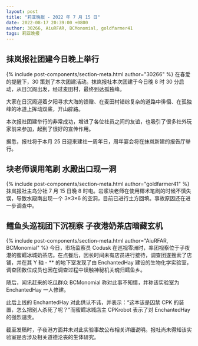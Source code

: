 ```yaml
---
layout: post
title: "莉亚晚报 - 2022 年 7 月 15 日"
date: 2022-08-17 20:39:00 +0800
author: 30266, AiuRFAR, BCMonomial, goldfarmer41
tags: 莉亚晚报
---
```


## 抹岚报社团建今日晚上举行
{% include post-components/section-meta.html author="30266" %}
在春爱的提醒下，30 策划了本次团建活动。抹岚报社本次团建于今日晚 8 时 30 分启动，从日沉阁出发，经过麦田村，最终到达孤独峰。

大家在日沉阁迎着夕阳寻求大海的馈赠、在麦田村错综复杂的道路中徘徊、在孤独峰的冰道上挥动双桨，开山辟路。

本次报社团建举行的非常成功，增进了各位社员之间的友谊，也吸引了很多社外玩家前来参加，起到了很好的宣传作用。

据悉，报社将于本月 25 日迎来建社一周年日，周年宴会将在抹岚新建的报告厅举行。

## 块老师误用笔刷 水殿出口现一洞
{% include post-components/section-meta.html author="goldfarmer41" %}
抹岚报社主岛分社 7 月 15 日晚 8 时电。岩浆块老师在使用椰术笔刷的时候不慎失误，导致水殿南出现一个 3×3×6 的空洞，目前已进行土方回填。事故原因还在进一步调查中。

## 鳕鱼头巡视团下沉视察 子夜港奶茶店暗藏玄机
{% include post-components/section-meta.html author="AiuRFAR, BCMonomial" %}
今日，市场监察员 Codusk 在巡视零洲时，率团视察位于子夜港的蜜鳕冰城奶茶店。在点餐后，因长时间未有店员进行接待，调查团遂搜索了店铺，并在其 Y 轴 - ** 的地下室发现了由 EnchantedHay 建设的生物化学实验室，调查团数位成员也因在调查过程中误触神秘机关魂归鳕鱼乡。

随后，闻讯赶来的吃瓜群众 BCMonomial 称对此事不知情，并称该实验室为 EnchantedHay 一人修建。

此后上线的 EnchantedHay 对此供认不讳，并表示：“这本该是囚禁 CPK 的装置，怎么把别人杀死了呢？”而蜜鳕冰城店主 CPKrobot 表示了对 EnchantedHay 的强烈谴责。

截至发稿时，子夜港方面并未对此实验事故公布相关详细说明。报社尚未得知该实验室是否涉及相关道德沦丧的生体研究。
